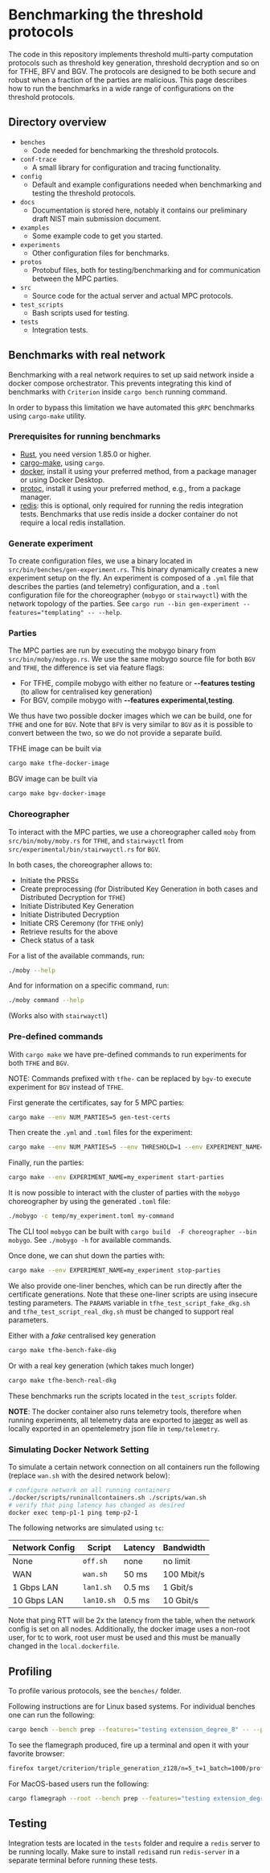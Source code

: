 # Benchmarking the threshold protocols

The code in this repository implements threshold multi-party computation protocols
such as threshold key generation, threshold decryption
and so on for TFHE, BFV and BGV.
The protocols are designed to be both secure and robust when a fraction
of the parties are malicious.
This page describes how to run the benchmarks in a wide range of configurations on the threshold protocols.

## Directory overview

- `benches`
  - Code needed for benchmarking the threshold protocols.
- `conf-trace`
  - A small library for configuration and tracing functionality.
- `config`
  - Default and example configurations needed when benchmarking and testing the threshold protocols.
- `docs`
  - Documentation is stored here, notably it contains our preliminary draft NIST main submission document.
- `examples`
  - Some example code to get you started.
- `experiments`
  - Other configuration files for benchmarks.
- `protos`
  - Protobuf files, both for testing/benchmarking and for communication between the MPC parties.
- `src`
  - Source code for the actual server and actual MPC protocols.
- `test_scripts`
  - Bash scripts used for testing.
- `tests`
  - Integration tests.

## Benchmarks with real network

Benchmarking with a real network requires to set up said network inside a docker compose orchestrator. This prevents integrating this kind of benchmarks with `Criterion` inside `cargo bench` running command.

In order to bypass this limitation we have automated this `gRPC` benchmarks using `cargo-make` utility.

### Prerequisites for running benchmarks

- [Rust](https://www.rust-lang.org/), you need version 1.85.0 or higher.
- [cargo-make](https://github.com/sagiegurari/cargo-make?tab=readme-ov-file#installation), using `cargo`.
- [docker](https://www.docker.com/), install it using your preferred method, from a package manager or using Docker Desktop.
- [protoc](https://protobuf.dev/installation/), install it using your preferred method, e.g., from a package manager.
- [redis](https://redis.io/docs/latest/get-started/): this is optional, only required for running the redis integration tests.
  Benchmarks that use redis inside a docker container do not require a local redis installation.

### Generate experiment

To create configuration files, we use a binary located in `src/bin/benches/gen-experiment.rs`.
This binary dynamically creates a new experiment setup on the fly. An experiment is composed of a `.yml` file that describes the parties (and telemetry) configuration, and a `.toml` configuration file for the choreographer (`mobygo` or `stairwayctl`) with the network topology of the parties. See `cargo run --bin gen-experiment --features="templating" -- --help`.

### Parties

The MPC parties are run by executing the mobygo binary from `src/bin/moby/mobygo.rs`.
We use the same mobygo source file for both `BGV` and `TFHE`, the difference is set via feature flags:

- For TFHE, compile mobygo with either no feature or **--features testing** (to allow for centralised key generation)
- For BGV, compile mobygo with **--features experimental,testing**.

We thus have two possible docker images which we can be build, one for `TFHE` and one for `BGV`.
Note that `BFV` is very similar to `BGV` as it is possible to convert between the two, so we do not provide a separate build.

TFHE image can be built via

```sh
cargo make tfhe-docker-image
```

BGV image can be built via

```sh
cargo make bgv-docker-image
```

### Choreographer

To interact with the MPC parties, we use a choreographer called `moby` from `src/bin/moby/moby.rs` for `TFHE`, and `stairwayctl` from `src/experimental/bin/stairwayctl.rs` for `BGV`.

In both cases, the choreographer allows to:

- Initiate the PRSSs
- Create preprocessing (for Distributed Key Generation in both cases and Distributed Decryption for `TFHE`)
- Initiate Distributed Key Generation
- Initiate Distributed Decryption
- Initiate CRS Ceremony (for `TFHE` only)
- Retrieve results for the above
- Check status of a task

For a list of the available commands, run:

```sh
./moby --help
```

And for information on a specific command, run:

```sh
./moby command --help
```

(Works also with `stairwayctl`)

### Pre-defined commands

With `cargo make` we have pre-defined commands to run experiments for both `TFHE` and `BGV`.

NOTE: Commands prefixed with `tfhe-` can be replaced by `bgv-`to execute experiment for `BGV` instead of `TFHE`.

First generate the certificates, say for 5 MPC parties:

```sh
cargo make --env NUM_PARTIES=5 gen-test-certs
```

Then create the `.yml` and `.toml` files for the experiment:

```sh
cargo make --env NUM_PARTIES=5 --env THRESHOLD=1 --env EXPERIMENT_NAME=my_experiment tfhe-gen-experiment
```

Finally, run the parties:

```sh
cargo make --env EXPERIMENT_NAME=my_experiment start-parties
```

It is now possible to interact with the cluster of parties with the `mobygo` choreographer by using the generated `.toml` file:

```sh
./mobygo -c temp/my_experiment.toml my-command
```

The CLI tool `mobygo` can be built with `cargo build  -F choreographer --bin mobygo`.
See `./mobygo -h` for available commands.

Once done, we can shut down the parties with:

```sh
cargo make --env EXPERIMENT_NAME=my_experiment stop-parties
```

We also provide one-liner benches, which can be run directly after the certificate generations.
Note that these one-liner scripts are using insecure testing parameters.
The `PARAMS` variable in `tfhe_test_script_fake_dkg.sh`
and `tfhe_test_script_real_dkg.sh` must be changed to support real parameters.

Either with a *fake* centralised key generation

```sh
cargo make tfhe-bench-fake-dkg
```

Or with a real key generation (which takes much longer)

```sh
cargo make tfhe-bench-real-dkg
```

These benchmarks run the scripts located in the `test_scripts` folder.

**NOTE**: The docker container also runs telemetry tools, therefore when running experiments, all telemetry data are exported to [jaeger](http://localhost:16686) as well as locally exported in an opentelemetry json file in `temp/telemetry`.

### Simulating Docker Network Setting

To simulate a certain network connection on all containers run the following (replace `wan.sh` with the desired network below):

```sh
# configure network on all running containers
./docker/scripts/runinallcontainers.sh ./scripts/wan.sh
# verify that ping latency has changed as desired
docker exec temp-p1-1 ping temp-p2-1
```

The following networks are simulated using `tc`:

| Network Config  | Script | Latency | Bandwidth |
| --- | --- | --- | --- |
| None  | `off.sh`  | none  | no limit  |
| WAN  | `wan.sh`  | 50 ms  | 100 Mbit/s  |
| 1 Gbps LAN  | `lan1.sh`  | 0.5 ms  | 1 Gbit/s  |
| 10 Gbps LAN  | `lan10.sh`  | 0.5 ms  | 10 Gbit/s  |

Note that ping RTT will be 2x the latency from the table, when the network config is set on all nodes.
Additionally, the docker image uses a non-root user,
for tc to work, root user must be used and this must be manually changed in the `local.dockerfile`.

## Profiling

To profile various protocols, see the `benches/` folder.

Following instructions are for Linux based systems. For individual benches one can run the following:

```sh
cargo bench --bench prep --features="testing extension_degree_8" -- --profile-time 60 triple_generation_z128/n=5_t=1_batch=1000
```

To see the flamegraph produced, fire up a terminal and open it with your favorite browser:

```sh
firefox target/criterion/triple_generation_z128/n=5_t=1_batch=1000/profile/flamegraph.svg
```

For MacOS-based users run the following:

```sh
cargo flamegraph --root --bench prep --features="testing extension_degree_8" -- triple_generation_z128/n=5_t=1_batch=1000
```

## Testing

Integration tests are located in the `tests` folder and require a `redis` server to be running locally.
Make sure to install `redis`and run `redis-server` in a separate terminal before running these tests.
